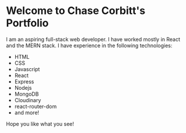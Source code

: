 # Welcome to Chase Corbitt's Portfolio

I am an aspiring full-stack web developer.
I have worked mostly in React and the MERN stack.
I have experience in the following technologies:
- HTML
- CSS
- Javascript
- React
- Express
- Nodejs
- MongoDB
- Cloudinary
- react-router-dom
- and more!

Hope you like what you see!
